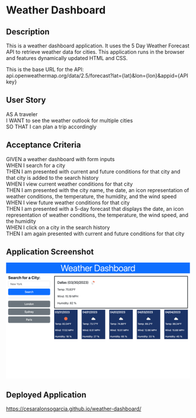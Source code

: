 # Weather Dashboard

## Description

This is a weather dashboard application. It uses the 5 Day Weather Forecast API to retrieve weather data for cities. This application runs in the browser and features dynamically updated HTML and CSS.  

This is the base URL for the API: api.openweathermap.org/data/2.5/forecast?lat={lat}&lon={lon}&appid={API key} 

## User Story

AS A traveler  
I WANT to see the weather outlook for multiple cities  
SO THAT I can plan a trip accordingly

## Acceptance Criteria

GIVEN a weather dashboard with form inputs  
WHEN I search for a city  
THEN I am presented with current and future conditions for that city and that city is added to the search history  
WHEN I view current weather conditions for that city  
THEN I am presented with the city name, the date, an icon representation of weather conditions, the temperature, the humidity, and the wind speed  
WHEN I view future weather conditions for that city  
THEN I am presented with a 5-day forecast that displays the date, an icon representation of weather conditions, the temperature, the wind speed, and the humidity  
WHEN I click on a city in the search history  
THEN I am again presented with current and future conditions for that city

## Application Screenshot

![Weather Dashboard Screenshot](https://github.com/cesaralonsogarcia/weather-dashboard/blob/main/assets/images/weather-dashboard.png)

## Deployed Application

https://cesaralonsogarcia.github.io/weather-dashboard/
